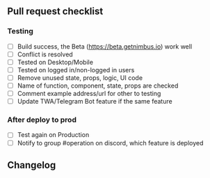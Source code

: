 ## Pull request checklist

### Testing

- [ ] Build success, the Beta (https://beta.getnimbus.io) work well
- [ ] Conflict is resolved
- [ ] Tested on Desktop/Mobile
- [ ] Tested on logged in/non-logged in users
- [ ] Remove unused state, props, logic, UI code
- [ ] Name of function, component, state, props are checked
- [ ] Comment example address/url for other to testing
- [ ] Update TWA/Telegram Bot feature if the same feature

### After deploy to prod

- [ ] Test again on Production
- [ ] Notify to group #operation on discord, which feature is deployed

## Changelog
